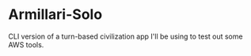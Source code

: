# Armillari-Solo
CLI version of a turn-based civilization app I'll be using to test out some AWS tools.
